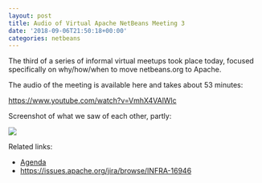 ```yaml
---
layout: post
title: Audio of Virtual Apache NetBeans Meeting 3
date: '2018-09-06T21:50:18+00:00'
categories: netbeans
---
```

The third of a series of informal virtual meetups took place today, focused specifically on why/how/when to move netbeans.org to Apache.

<p>The audio of the meeting is available here and takes about 53 minutes:</p>

<p><a href="https://www.youtube.com/watch?v=VmhX4VAlWlc">https://www.youtube.com/watch?v=VmhX4VAlWlc</a>

<p>Screenshot of what we saw of each other, partly:</p>

<p><img src="https://blogs.apache.org/netbeans/mediaresource/0fecbb25-83d8-4647-9e7b-e6066515f742"/></p>

<p>Related links:</p>

<ul>
<li><a href="https://cwiki.apache.org/confluence/display/NETBEANS/netbeans.org+Transition+Process">Agenda</a></li>
<li><a href="https://issues.apache.org/jira/browse/INFRA-16946">https://issues.apache.org/jira/browse/INFRA-16946</a></li>
</ul>

